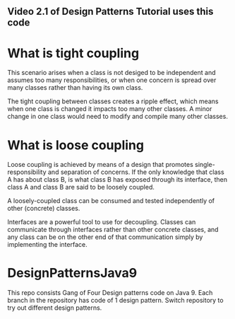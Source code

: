 ## Video 2.1 of Design Patterns Tutorial uses this code

# What is tight coupling
This scenario arises when a class is not desiged to be independent and assumes too many responsibilities, or when one concern is spread over many classes rather than having its own class.

The tight coupling between classes creates a ripple effect, which means when one class is changed it impacts too many other classes. A minor change in one class would need to modify and compile many other classes. 

# What is loose coupling
Loose coupling is achieved by means of a design that promotes single-responsibility and separation of concerns. If the only knowledge that class A has about class B, is what class B has exposed through its interface, then class A and class B are said to be loosely coupled.

A loosely-coupled class can be consumed and tested independently of other (concrete) classes.

Interfaces are a powerful tool to use for decoupling. Classes can communicate through interfaces rather than other concrete classes, and any class can be on the other end of that communication simply by implementing the interface.

# DesignPatternsJava9
This repo consists Gang of Four Design patterns code on Java 9. Each branch in the repository has code of 1 design pattern. Switch repository to try out different design patterns.
